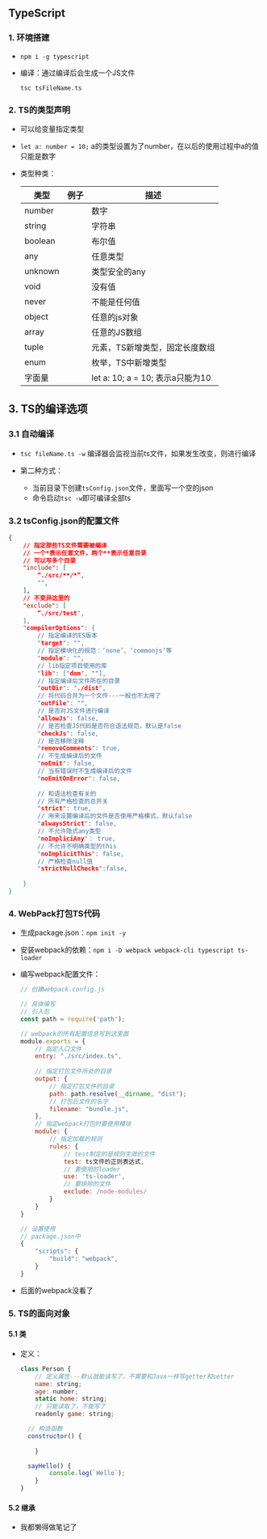 ## TypeScript

### 1. 环境搭建

- `npm i -g typescript`

- 编译：通过编译后会生成一个JS文件

  `tsc tsFileName.ts`

### 2. TS的类型声明

- 可以给变量指定类型

- `let a: number = 10;`    a的类型设置为了number，在以后的使用过程中a的值只能是数字

- 类型种类：

  | 类型    | 例子 | 描述                             |
  | ------- | ---- | -------------------------------- |
  | number  |      | 数字                             |
  | string  |      | 字符串                           |
  | boolean |      | 布尔值                           |
  | any     |      | 任意类型                         |
  | unknown |      | 类型安全的any                    |
  | void    |      | 没有值                           |
  | never   |      | 不能是任何值                     |
  | object  |      | 任意的js对象                     |
  | array   |      | 任意的JS数组                     |
  | tuple   |      | 元素，TS新增类型，固定长度数组   |
  | enum    |      | 枚举，TS中新增类型               |
  | 字面量  |      | let a: 10; a = 10; 表示a只能为10 |

## 3. TS的编译选项

### 3.1 自动编译

- `tsc fileName.ts -w`  编译器会监视当前ts文件，如果发生改变，则进行编译

- 第二种方式：
  - 当前目录下创建`tsConfig.json`文件，里面写一个空的json
  - 命令启动`tsc -w`即可编译全部ts

### 3.2 tsConfig.json的配置文件

```json
{
    // 指定那些TS文件需要被编译
    // 一个*表示任意文件，两个**表示任意目录
    // 可以写多个目录
    "include": [
        “./src/**/*”,
        "",
    ],
    // 不变异这里的
    "exclude": [
        “./src/test",
    ],
    "compilerOptions": {
    	// 指定编译的ES版本
    	"target": "",
    	// 指定模块化的规范：‘none’、‘commonjs’等
    	"module": "",
    	// lib指定项目使用的库
    	"lib": ["dom", ""],
    	// 指定编译后文件所在的目录
    	"outDir": "./dist",
        // 将代码合并为一个文件---一般也不太用了
        "outFile": "",
        // 是否对JS文件进行编译
        "allowJs": false,
        // 是否检查JS代码是否符合语法规范，默认是false
        "checkJs": false,
        // 是否移除注释
        "removeComments": true,
        // 不生成编译后的文件
        "noEmit": false,
        // 当有错误时不生成编译后的文件
        "noEmitOnError": false,
        
        // 和语法检查有关的
        // 所有严格检查的总开关
        "strict": true, 
        // 用来设置编译后的文件是否使用严格模式，默认false 
        "alwaysStrict": false,
        // 不允许隐式any类型
        "noImpliciAny"： true,
        // 不允许不明确类型的this
        "noImplicitThis": false, 
        // 严格检查null值
        "strictNullChecks":false,
        
    }
}
```

### 4. WebPack打包TS代码

- 生成package.json：`npm init -y`

- 安装webpack的依赖：`npm i -D webpack webpack-cli typescript ts-loader`

- 编写webpack配置文件：

  ```js
  // 创建webpack.config.js
  
  // 具体编写
  // 引入包
  const path = require('path');
  
  // webpack的所有配置信息写到这里面
  module.exports = {
      // 指定入口文件
      entry: "./src/index.ts",
      
      // 指定打包文件所处的目录
      output: {
          // 指定打包文件的目录
          path: path.resolve(__dirname, "dist");
          // 打包后文件的名字
          filename: "bundle.js",
      },
      // 指定webpack打包时要使用模块
      module: {
          // 指定加载的规则
          rules: {
              // test制定的是规则生效的文件
              test: ts文件的正则表达式,
              // 要使用的loader
              use: 'ts-loader',
              // 要排除的文件
              exclude: /node-modules/
          }
      }
  }
  
  // 设置使用
  // package.json中
  {
      "scripts": {
          "build": "webpack",
      }
  }
  ```

- 后面的webpack没看了

### 5. TS的面向对象

#### 5.1 类

- 定义：

  ```js
  class Person {
      // 定义属性---默认就能读写了，不需要和Java一样写getter和setter
      name: string;
      age: number;
      static home: string;
      // 只能读取了，不能写了
      readonly game: string;
  
  	// 构造函数
  	constructor() {
          
      }
  
  	sayHello() {
          console.log(`Hello`);
      }
  }
  ```

#### 5.2 继承

- 我都懒得做笔记了
























